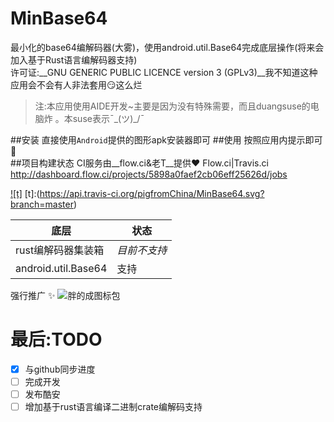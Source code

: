 # MinBase64
最小化的base64编解码器(大雾)，使用android.util.Base64完成底层操作(将来会加入基于Rust语言编解码器支持)<br>
许可证:__GNU GENERIC PUBLIC LICENCE version 3 (GPLv3)__我不知道这种应用会不会有人非法套用:smirk:这么烂<br>
>注:本应用使用AIDE开发~主要是因为没有特殊需要，而且duangsuse的电脑炸 。本suse表示¯\_(ツ)_/¯


##安装
直接使用`Android`提供的图形apk安装器即可
##使用
按照应用内提示即可:pill:<br>
##项目构建状态
CI服务由__flow.ci&老T__提供:heart:
Flow.ci|Travis.ci
http://dashboard.flow.ci/projects/5898a0faef2cb06eff25626d/jobs

[![t]](https://travis-ci.org/pigfromChina/MinBase64)
[t]:(https://api.travis-ci.org/pigfromChina/MinBase64.svg?branch=master)

底层|状态
 ---|---
 rust编解码器集装箱 |*目前不支持*
 android.util.Base64|支持
 强行推广 :sparkles:
 ![胖的成图标包](http://image.coolapk.com/apk_logo/2017/0203/PDCE59BBEE6A087E58C85512x512-28429-for-110125-o_1b7vps9jljmd8gouk31hpv1g6iq-uid-531994.png)
 
# 最后:TODO

- [x] 与github同步进度
 - [ ] 完成开发
 - [ ] 发布酷安
 - [ ] 增加基于rust语言编译二进制crate编解码支持
